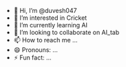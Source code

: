 - 👋 Hi, I’m @duvesh047
- 👀 I’m interested in Cricket 
- 🌱 I’m currently learning AI
- 💞️ I’m looking to collaborate on AI_tab
- 📫 How to reach me ...
- 😄 Pronouns: ...
- ⚡ Fun fact: ...

<!---
duvesh047/duvesh047 is a ✨ special ✨ repository because its `README.md` (this file) appears on your GitHub profile.
You can click the Preview link to take a look at your changes.
--->
